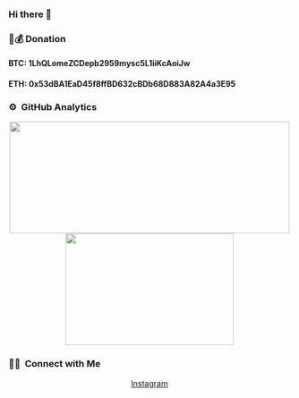 ### Hi there 👋

### 💸💰 Donation 
#### BTC: 1LhQLomeZCDepb2959mysc5L1iiKcAoiJw

#### ETH: 0x53dBA1EaD45f8ffBD632cBDb68D883A82A4a3E95
### ⚙️ &nbsp;GitHub Analytics

<p align="center">
<a href="https://github.com/mazdakpak">
  <img height="200em" width="500em" src="https://github-readme-stats-eight-theta.vercel.app/api?username=arsenic-man&show_icons=true&theme=algolia&include_all_commits=true&count_private=true"/>
  <img height="200em" width="300em" src="https://github-readme-stats-eight-theta.vercel.app/api/top-langs/?username=arsenic-man&layout=compact&langs_count=8&theme=algolia"/>
</a>
</p>

### 🤝🏻 &nbsp;Connect with Me

<p align="center">
  <a href="https://instagram.com/arsenic_man">Instagram</a>

</p>
